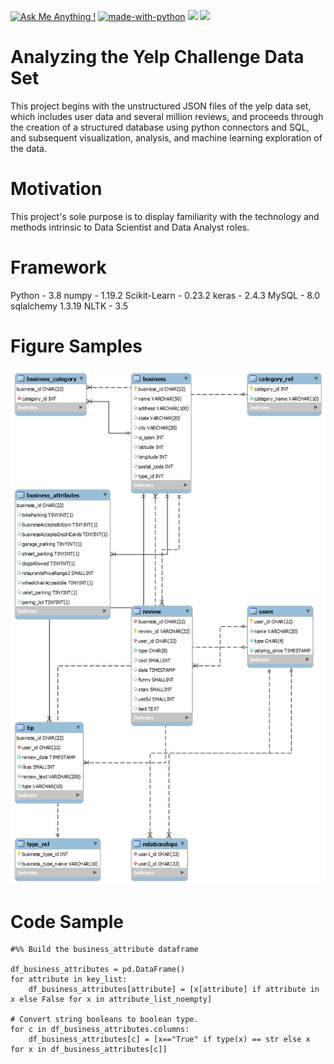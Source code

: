 [![Ask Me Anything !](https://img.shields.io/badge/Ask%20me-anything-1abc9c.svg)](https://GitHub.com/Naereen/ama)
[![made-with-python](https://img.shields.io/badge/Made%20with-Python-1f425f.svg)](https://www.python.org/)
<img src="https://img.shields.io/badge/TensorFlow%20-%23FF6F00.svg?&style=for-the-badge&logo=TensorFlow&logoColor=white" />
<img src="https://img.shields.io/badge/Keras%20-%23D00000.svg?&style=for-the-badge&logo=Keras&logoColor=white"/>

# Analyzing the Yelp Challenge Data Set
This project begins with the unstructured JSON files of the yelp data set, which includes user data and several million reviews, and proceeds through the creation of a structured database using python connectors and SQL, and subsequent visualization, analysis, and machine learning exploration of the data.

# Motivation
This project's sole purpose is to display familiarity with the technology and methods intrinsic to Data Scientist and Data Analyst roles.

# Framework
Python - 3.8
numpy - 1.19.2 
Scikit-Learn - 0.23.2
keras - 2.4.3
MySQL - 8.0
sqlalchemy 1.3.19
NLTK - 3.5

# Figure Samples
![Partially Normalized ERD](yelp_workbench_erd.png)

# Code Sample
```
#%% Build the business_attribute dataframe

df_business_attributes = pd.DataFrame()
for attribute in key_list:
    df_business_attributes[attribute] = [x[attribute] if attribute in x else False for x in attribute_list_noempty]

# Convert string booleans to boolean type.
for c in df_business_attributes.columns:
    df_business_attributes[c] = [x=="True" if type(x) == str else x for x in df_business_attributes[c]]

